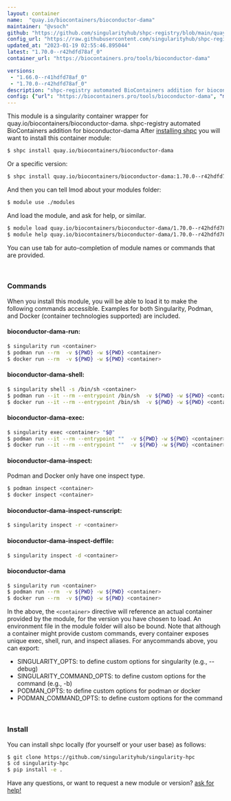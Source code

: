 ```yaml
---
layout: container
name:  "quay.io/biocontainers/bioconductor-dama"
maintainer: "@vsoch"
github: "https://github.com/singularityhub/shpc-registry/blob/main/quay.io/biocontainers/bioconductor-dama/container.yaml"
config_url: "https://raw.githubusercontent.com/singularityhub/shpc-registry/main/quay.io/biocontainers/bioconductor-dama/container.yaml"
updated_at: "2023-01-19 02:55:46.895044"
latest: "1.70.0--r42hdfd78af_0"
container_url: "https://biocontainers.pro/tools/bioconductor-dama"

versions:
 - "1.66.0--r41hdfd78af_0"
 - "1.70.0--r42hdfd78af_0"
description: "shpc-registry automated BioContainers addition for bioconductor-dama"
config: {"url": "https://biocontainers.pro/tools/bioconductor-dama", "maintainer": "@vsoch", "description": "shpc-registry automated BioContainers addition for bioconductor-dama", "latest": {"1.70.0--r42hdfd78af_0": "sha256:c135414007bd676ca5094beaceed4d80c42141ab80e825907b44c2f956fef5ae"}, "tags": {"1.66.0--r41hdfd78af_0": "sha256:5538621d1dd4e6a27f6a89e24d7f6c04d970ebe66f36f300334731e037801a48", "1.70.0--r42hdfd78af_0": "sha256:c135414007bd676ca5094beaceed4d80c42141ab80e825907b44c2f956fef5ae"}, "docker": "quay.io/biocontainers/bioconductor-dama"}
---
```


This module is a singularity container wrapper for quay.io/biocontainers/bioconductor-dama.
shpc-registry automated BioContainers addition for bioconductor-dama
After [installing shpc](#install) you will want to install this container module:


```bash
$ shpc install quay.io/biocontainers/bioconductor-dama
```

Or a specific version:

```bash
$ shpc install quay.io/biocontainers/bioconductor-dama:1.70.0--r42hdfd78af_0
```

And then you can tell lmod about your modules folder:

```bash
$ module use ./modules
```

And load the module, and ask for help, or similar.

```bash
$ module load quay.io/biocontainers/bioconductor-dama/1.70.0--r42hdfd78af_0
$ module help quay.io/biocontainers/bioconductor-dama/1.70.0--r42hdfd78af_0
```

You can use tab for auto-completion of module names or commands that are provided.

<br>

### Commands

When you install this module, you will be able to load it to make the following commands accessible.
Examples for both Singularity, Podman, and Docker (container technologies supported) are included.

#### bioconductor-dama-run:

```bash
$ singularity run <container>
$ podman run --rm  -v ${PWD} -w ${PWD} <container>
$ docker run --rm  -v ${PWD} -w ${PWD} <container>
```

#### bioconductor-dama-shell:

```bash
$ singularity shell -s /bin/sh <container>
$ podman run --it --rm --entrypoint /bin/sh  -v ${PWD} -w ${PWD} <container>
$ docker run --it --rm --entrypoint /bin/sh  -v ${PWD} -w ${PWD} <container>
```

#### bioconductor-dama-exec:

```bash
$ singularity exec <container> "$@"
$ podman run --it --rm --entrypoint ""  -v ${PWD} -w ${PWD} <container> "$@"
$ docker run --it --rm --entrypoint ""  -v ${PWD} -w ${PWD} <container> "$@"
```

#### bioconductor-dama-inspect:

Podman and Docker only have one inspect type.

```bash
$ podman inspect <container>
$ docker inspect <container>
```

#### bioconductor-dama-inspect-runscript:

```bash
$ singularity inspect -r <container>
```

#### bioconductor-dama-inspect-deffile:

```bash
$ singularity inspect -d <container>
```



#### bioconductor-dama

```bash
$ singularity run <container>
$ podman run --rm  -v ${PWD} -w ${PWD} <container>
$ docker run --rm  -v ${PWD} -w ${PWD} <container>
```


In the above, the `<container>` directive will reference an actual container provided
by the module, for the version you have chosen to load. An environment file in the
module folder will also be bound. Note that although a container
might provide custom commands, every container exposes unique exec, shell, run, and
inspect aliases. For anycommands above, you can export:

 - SINGULARITY_OPTS: to define custom options for singularity (e.g., --debug)
 - SINGULARITY_COMMAND_OPTS: to define custom options for the command (e.g., -b)
 - PODMAN_OPTS: to define custom options for podman or docker
 - PODMAN_COMMAND_OPTS: to define custom options for the command

<br>

### Install

You can install shpc locally (for yourself or your user base) as follows:

```bash
$ git clone https://github.com/singularityhub/singularity-hpc
$ cd singularity-hpc
$ pip install -e .
```

Have any questions, or want to request a new module or version? [ask for help!](https://github.com/singularityhub/singularity-hpc/issues)